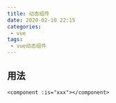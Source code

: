 ```yaml
---
title: 动态组件
date: 2020-02-10 22:15
categories: 
 - vue
tags: 
 - vue动态组件
---
```


<!-- more -->

## 用法

```vue
<component :is="xxx"></component>
```

